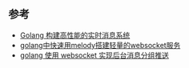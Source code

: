 ## 参考
- [Golang 构建高性能的实时消息系统](https://mp.weixin.qq.com/s/cD1aaaQqts1ySbh88-jDXg)
- [golang中快速用melody搭建轻量的websocket服务](https://blog.csdn.net/itopit/article/details/134097539)
- [golang 使用 websocket 实现后台消息分组推送](https://www.cnblogs.com/maoqide/p/12184591.html)
